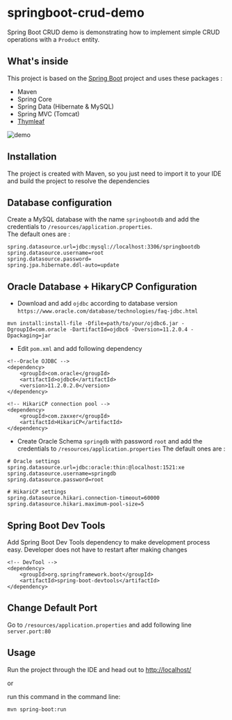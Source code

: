 # springboot-crud-demo

Spring Boot CRUD demo is demonstrating how to implement simple CRUD operations with a `Product` entity.

## What's inside 
This project is based on the [Spring Boot](http://projects.spring.io/spring-boot/) project and uses these packages :
- Maven
- Spring Core
- Spring Data (Hibernate & MySQL)
- Spring MVC (Tomcat)
- [Thymleaf](https://thymeleaf.org)

![demo](https://cl.ly/sEGH/Screen%20Recording%202018-06-11%20at%2010.34%20AM.gif)

## Installation 
The project is created with Maven, so you just need to import it to your IDE and build the project to resolve the dependencies

## Database configuration 
Create a MySQL database with the name `springbootdb` and add the credentials to `/resources/application.properties`.  
The default ones are :

```
spring.datasource.url=jdbc:mysql://localhost:3306/springbootdb
spring.datasource.username=root
spring.datasource.password=
spring.jpa.hibernate.ddl-auto=update
```

## Oracle Database + HikaryCP Configuration
* Download and add `ojdbc` according to database version `https://www.oracle.com/database/technologies/faq-jdbc.html`
```
mvn install:install-file -Dfile=path/to/your/ojdbc6.jar -DgroupId=com.oracle -DartifactId=ojdbc6 -Dversion=11.2.0.4 -Dpackaging=jar
```
* Edit `pom.xml` and add following dependency
```
<!--Oracle OJDBC -->
<dependency>
    <groupId>com.oracle</groupId>
    <artifactId>ojdbc6</artifactId>
    <version>11.2.0.2.0</version>
</dependency>

<!-- HikariCP connection pool -->
<dependency>
    <groupId>com.zaxxer</groupId>
    <artifactId>HikariCP</artifactId>
</dependency>
```
* Create Oracle Schema `springdb` with password `root` and add the credentials to `/resources/application.properties` The default ones are :
```
# Oracle settings
spring.datasource.url=jdbc:oracle:thin:@localhost:1521:xe
spring.datasource.username=springdb
spring.datasource.password=root

# HikariCP settings
spring.datasource.hikari.connection-timeout=60000
spring.datasource.hikari.maximum-pool-size=5
```

## Spring Boot Dev Tools
Add Spring Boot Dev Tools dependency to make development process easy. Developer does not have to restart after making changes
```
<!-- DevTool -->
<dependency>
    <groupId>org.springframework.boot</groupId>
    <artifactId>spring-boot-devtools</artifactId>
</dependency>
```

## Change Default Port 
Go to `/resources/application.properties` and add following line `server.port:80`

## Usage 
Run the project through the IDE and head out to [http://localhost/](http://localhost/)

or 

run this command in the command line:
```
mvn spring-boot:run
```
